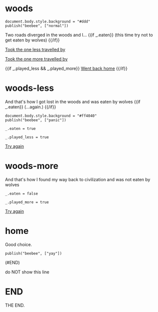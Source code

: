 # woods

```
document.body.style.background = "#ddd"
publish("beebee", ["normal"])
```

Two roads diverged in the woods and I...
{{if _.eaten}} (this time try not to get eaten by wolves) {{/if}}

[Took the one less travelled by](#woods-less)

[Took the one more travelled by](#woods-more)

{{if _.played_less && _.played_more}} [Went back home](#home) {{/if}}

# woods-less

And that's how I got lost in the woods and was eaten by wolves
{{if _.eaten}} (...again.) {{/if}}

```
document.body.style.background = "#ff4040"
publish("beebee", ["panic"])
```

`_.eaten = true`

`_.played_less = true`

[Try again](#woods)

# woods-more

And that's how I found my way back to civilization and was not eaten by wolves

`_.eaten = false`

`_.played_more = true`

[Try again](#woods)

# home

Good choice.

`publish("beebee", ["yay"])`

(#END)

do NOT show this line

# END

THE END.